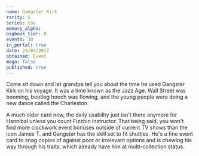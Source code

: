 ```yaml
---
name: Gangster Kirk
rarity: 5
series: tos
memory_alpha:
bigbook_tier: 8
events: 30
in_portal: true
date: 24/04/2017
obtained: Event
mega: false
published: true
---
```


Come sit down and let grandpa tell you about the time he used Gangster Kirk on his voyage. It was a time known as the Jazz Age. Wall Street was booming, bootleg hooch was flowing, and the young people were doing a new dance called the Charleston.

A much older card now, the daily usability just isn't there anymore for Hannibal unless you count Fizzbin instructor.  That being said, you won't find more clockwork event bonuses outside of current TV shows than the icon James T. and Gangster has the skill set to fit shuttles. He's a fine event card to snag copies of against poor or irrelevant options and is chewing his way through his traits, which already have him at multi-collection status.

